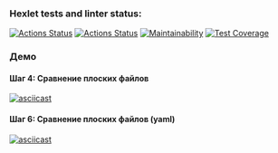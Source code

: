 ### Hexlet tests and linter status:
[![Actions Status](https://github.com/Marcelinka/frontend-project-46/actions/workflows/hexlet-check.yml/badge.svg)](https://github.com/Marcelinka/frontend-project-46/actions) [![Actions Status](https://github.com/Marcelinka/frontend-project-46/actions/workflows/nodejs.yml/badge.svg)](https://github.com/Marcelinka/frontend-project-46/actions) [![Maintainability](https://api.codeclimate.com/v1/badges/a2661b39379db6907538/maintainability)](https://codeclimate.com/github/Marcelinka/frontend-project-46/maintainability) [![Test Coverage](https://api.codeclimate.com/v1/badges/a2661b39379db6907538/test_coverage)](https://codeclimate.com/github/Marcelinka/frontend-project-46/test_coverage)

### Демо

#### Шаг 4: Сравнение плоских файлов

[![asciicast](https://asciinema.org/a/NVT0FOM3bh9nZYynXXu1TfXkG.svg)](https://asciinema.org/a/NVT0FOM3bh9nZYynXXu1TfXkG)

#### Шаг 6: Сравнение плоских файлов (yaml)

[![asciicast](https://asciinema.org/a/jJKCCXxYBJNEWhWMEGJsZksWy.svg)](https://asciinema.org/a/jJKCCXxYBJNEWhWMEGJsZksWy)